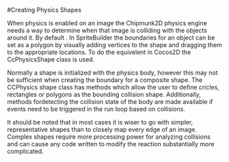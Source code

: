 #Creating Physics Shapes

When physics is enabled on an image the Chipmunk2D physics engine needs a way to determine when that image is colliding with the objects around it.  By default .  In SpriteBuilder the boundaries for an object can be set as a polygon by visually adding vertices to the shape and dragging them to the appropriate locations.  To do the equivelent in Cocos2D the CcPhysicsShape class is used.

Normally a shape is initialized with the physics body, however this may not be sufficient when creating the boundary for a composite shape.  The CCPhysics shape class has methods which allow the user to define cricles, rectangles or polygons as the bounding collision shape.  Additionally, methods fordetecting the collision state of the body are made available if events need to be triggered in the run loop based on collisions.

It should be noted that in most cases it is wiser to go with simpler, representative shapes than to closely map every edge of an image.  Complex shapes require more processing power for analyzing collisions and can cause any code written to modify the reaction substantially more complicated.